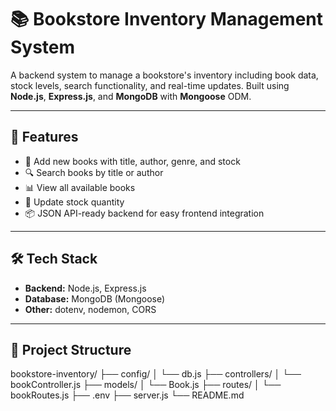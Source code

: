 # 📚 Bookstore Inventory Management System

A backend system to manage a bookstore's inventory including book data, stock levels, search functionality, and real-time updates. Built using **Node.js**, **Express.js**, and **MongoDB** with **Mongoose** ODM.

---

## 🚀 Features

- 📖 Add new books with title, author, genre, and stock
- 🔍 Search books by title or author
- 📊 View all available books
- 🔄 Update stock quantity
- 📦 JSON API-ready backend for easy frontend integration

---

## 🛠️ Tech Stack

- **Backend:** Node.js, Express.js
- **Database:** MongoDB (Mongoose)
- **Other:** dotenv, nodemon, CORS

---

## 📁 Project Structure

bookstore-inventory/
├── config/
│ └── db.js
├── controllers/
│ └── bookController.js
├── models/
│ └── Book.js
├── routes/
│ └── bookRoutes.js
├── .env
├── server.js
└── README.md
